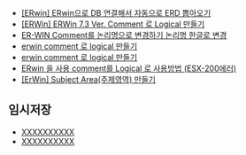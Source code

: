 
- [[ERwin] ERwin으로 DB 연결해서 자동으로 ERD 뽑아오기](https://dorongdogfoot.tistory.com/74)
- [[ERWin] ERWin 7.3 Ver. Comment 로 Logical 만들기](https://joke00.tistory.com/168)
- [ER-WIN Comment를 논리명으로 변경하기 논리명 한글로 변경](https://m.blog.naver.com/PostView.naver?isHttpsRedirect=true&blogId=standcode&logNo=220470469017)
- [erwin comment 로 logical 만들기](https://cofs.tistory.com/349)
- [erwin comment 로 logical 만들기](https://cofs.tistory.com/349)
- [ERwin 을 사용 comment를 Logical 로 사용방법 (ESX-200에러)](http://blog.nuriware.com/archives/1070)
- [[ErWin] Subject Area(주제영역) 만들기](https://zzznara2.tistory.com/726)


## 임시저장
- [XXXXXXXXXX](YYYYYYYYYY)
- [XXXXXXXXXX](YYYYYYYYYY)


